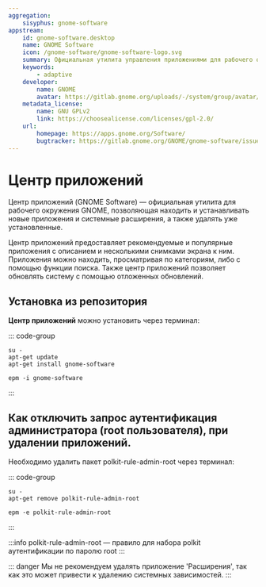 ```yaml
---
aggregation:
    sisyphus: gnome-software
appstream:
    id: gnome-software.desktop
    name: GNOME Software
    icon: /gnome-software/gnome-software-logo.svg
    summary: Официальная утилита управления приложениями для рабочего окружения GNOME
    keywords:
        - adaptive
    developer:
        name: GNOME
        avatar: https://gitlab.gnome.org/uploads/-/system/group/avatar/8/gnomelogo.png?width=48
    metadata_license:
        name: GNU GPLv2
        link: https://choosealicense.com/licenses/gpl-2.0/
    url:
        homepage: https://apps.gnome.org/Software/
        bugtracker: https://gitlab.gnome.org/GNOME/gnome-software/issues
---
```


# Центр приложений

Центр приложений (GNOME Software) — официальная утилита для рабочего окружения GNOME, позволяющая находить и устанавливать новые приложения и системные расширения, а также удалять уже установленные.

Центр приложений предоставляет рекомендуемые и популярные приложения с описанием и несколькими снимками экрана к ним. Приложения можно находить, просматривая по категориям, либо с помощью функции поиска. Также центр приложений позволяет обновлять систему с помощью отложенных обновлений.

## Установка из репозитория

**Центр приложений** можно установить через терминал:

::: code-group

```shell[apt-get]
su -
apt-get update
apt-get install gnome-software
```

```shell[epm]
epm -i gnome-software
```

:::

## Как отключить запрос аутентификация администратора (root пользователя), при удалении приложений.

Необходимо удалить пакет polkit-rule-admin-root через терминал:

::: code-group

```shell[apt-get]
su -
apt-get remove polkit-rule-admin-root
```

```shell[epm]
epm -e polkit-rule-admin-root
```

:::

:::info
polkit-rule-admin-root — правило для набора polkit аутентификации по паролю root
:::

::: danger
Мы не рекомендуем удалять приложение 'Расширения', так как это может привести к удалению системных зависимостей.
:::
